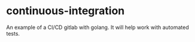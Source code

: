 # continuous-integration
An example of a CI/CD gitlab with golang. It will help work with 
automated tests.

